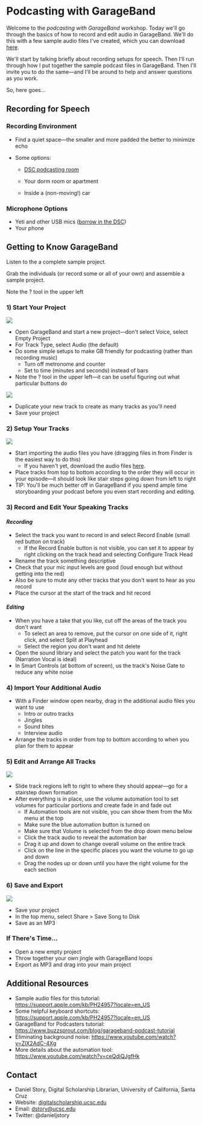 # Podcasting with GarageBand

Welcome to the *podcasting with GarageBand* workshop. Today we'll go through the basics of how to record and edit audio in GarageBand. We'll do this with a few sample audio files I've created, which you can download [here](https://github.com/djstory/podcasting/blob/master/sample-audio/All%20files.zip).

We'll start by talking briefly about recording setups for speech. Then I'll run through how I put together the sample podcast files in GarageBand. Then I'll invite you to do the same—and I'll be around to help and answer questions as you work.

So, here goes...



## Recording for Speech

### Recording Environment

- Find a quiet space—the smaller and more padded the better to minimize echo

- Some options:

  - [DSC podcasting room](https://guides.library.ucsc.edu/DSC/Podcasting)

  - Your dorm room or apartment

  - Inside a (non-moving!) car

    

### Microphone Options

* Yeti and other USB mics ([borrow in the DSC](https://guides.library.ucsc.edu/DSCEquipment/Home#s-lg-box-wrapper-22925798))
* Your phone



## Getting to Know GarageBand

Listen to the a complete sample project.

Grab the individuals (or record some or all of your own) and assemble a sample project.

Note the ? tool in the upper left



### 1) Start Your Project



<img src="images/start-your-project.png">



- Open GarageBand and start a new project—don't select Voice, select Empty Project
- For Track Type, select Audio (the default)
- Do some simple setups to make GB friendly for podcasting (rather than recording music)
  - Turn off metronome and counter
  - Set to time (minutes and seconds) instead of bars
- Note the ? tool in the upper left—it can be useful figuring out what particular buttons do



<img src="images/duplicate-tracks.png">



- Duplicate your new track to create as many tracks as you'll need
- Save your project



### 2) Setup Your Tracks

<img src="images/drag-in-new-audio.png">



- Start importing the audio files you have (dragging files in from Finder is the easiest way to do this)
  - If you haven't yet, download the audio files [here](https://support.apple.com/kb/PH24957?locale=en_US).
- Place tracks from top to bottom according to the order they will occur in your episode—it should look like stair steps going down from left to right
- TIP: You'll be much better off in GarageBand if you spend ample time storyboarding your podcast before you even start recording and editing.



### 3) Record and Edit Your Speaking Tracks



#### *Recording*

* Select the track you want to record in and select Record Enable (small red button on track)
  * If the Record Enable button is not visible, you can set it to appear by right clicking on the track head and selecting Configure Track Head
* Rename the track something descriptive
* Check that your mic input levels are good (loud enough but without getting into the red)
* Also be sure to mute any other tracks that you don't want to hear as you record
* Place the cursor at the start of the track and hit record



#### *Editing*

* When you have a take that you like, cut off the areas of the track you don't want
  * To select an area to remove, put the cursor on one side of it, right click, and select Split at Playhead
  * Select the region you don't want and hit delete
* Open the sound library and select the patch you want for the track (Narration Vocal is ideal)
* In Smart Controls (at bottom of screen), us the track's Noise Gate to reduce any white noise



### 4) Import Your Additional Audio



* With a Finder window open nearby, drag in the additional audio files you want to use
  * Intro or outro tracks
  * Jingles
  * Sound bites
  * Interview audio
* Arrange the tracks in order from top to bottom according to when you plan for them to appear



### 5) Edit and Arrange All Tracks



<img src="images/arrange-tracks.png">



- Slide track regions left to right to where they should appear—go for a stairstep down formation
- After everything is in place, use the volume automation tool to set volumes for particular portions and create fade in and fade out
  - If Automation tools are not visible, you can show them from the Mix menu at the top
  - Make sure the blue automation button is turned on
  - Make sure that Volume is selected from the drop down menu below
  - Click the track audio to reveal the automation bar
  - Drag it up and down to change overall volume on the entire track
  - Click on the line in the specific places you want the volume to go up and down
  - Drag the nodes up or down until you have the right volume for the each section



### 6) Save and Export



<img src="images/export.png">



- Save your project
- In the top menu, select Share > Save Song to Disk
- Save as an MP3



### If There's Time...

- Open a new empty project
- Throw together your own jingle with GarageBand loops
- Export as MP3 and drag into your main project



## Additional Resources

* Sample audio files for this tutorial: https://support.apple.com/kb/PH24957?locale=en_US
* Some helpful keyboard shortcuts: https://support.apple.com/kb/PH24957?locale=en_US
* GarageBand for Podcasters tutorial: https://www.buzzsprout.com/blog/garageband-podcast-tutorial
* Eliminating background noise: https://www.youtube.com/watch?v=ZlX2AdC-4Xg
* More details about the automation tool: https://www.youtube.com/watch?v=ceQdiQJgfHk



## Contact

- Daniel Story, Digital Scholarship Librarian, University of California, Santa Cruz
- Website: [digitalscholarship.ucsc.edu](http://digitalscholarship.ucsc.edu)
- Email: [dstory@ucsc.edu](mailto:dstory@ucsc.edu) 
- Twitter: @danieljstory